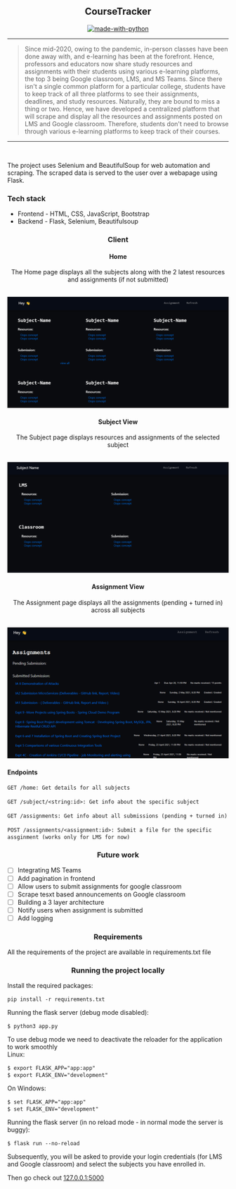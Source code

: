 <h2 align="center">CourseTracker</h2>

<div align="center">


[![made-with-python](https://img.shields.io/badge/Made%20with-Python-1f425f.svg)](https://www.python.org/)
<br>



</div>

------------------------------------------

> Since mid-2020, owing to the pandemic, in-person classes have been done away with, and e-learning has been at the forefront. Hence, professors and educators now share study resources and assignments with their students using various e-learning platforms, the top 3 being Google classroom, LMS, and MS Teams. Since there isn't a single common platform for a particular college, students have to keep track of all three platforms to see their assignments, deadlines, and study resources. Naturally, they are bound to miss a thing or two. 
Hence, we have developed a centralized platform that will scrape and display all the resources and assignments posted on LMS and Google classroom. Therefore, students don't need to browse through various e-learning platforms to keep track of their courses.

------------------------------------------

<br>

<!-- <div align="center">
    <h3>Architecture/Event flow</h3>
</div>

<div align="center">
<a href="https://ibb.co/tsCYy81"><img src="https://i.ibb.co/2tKcXgp/image.png" alt="architecture" border="0"></a>
</div>
<br> -->

The project uses Selenium and BeautifulSoup for web automation and scraping. The scraped data is served to the user over a webapage using Flask.  

### Tech stack
- Frontend - HTML, CSS, JavaScript, Bootstrap
- Backend - Flask, Selenium, Beautifulsoup  


<div align="center">
    <h3>Client</h3>
</div>

<div align="center"><h4> Home </h4>
The Home page displays all the subjects along with the 2 latest resources and assignments (if not submitted)
</div>

<div align="center">
<br>

![Home](./assets/home.png)
</div>

<div align="center"><h4> Subject View </h4>
The Subject page displays resources and assignments of the selected subject
</div>
<div align="center">
<br>

![Subject](./assets/subject.png)
</div>

<div align="center"><h4> Assignment View </h4>
The Assignment page displays all the assignments (pending + turned in) across all subjects  
</div>
<div align="center">
<br>

![Assignment](./assets/assignment.png)
</div>


#### Endpoints

```
GET /home: Get details for all subjects 

GET /subject/<string:id>: Get info about the specific subject

GET /assignments: Get info about all submissions (pending + turned in)

POST /assignments/<assignment:id>: Submit a file for the specific assginment (works only for LMS for now)

```

<div align="center">
    <h3>Future work</h3>
</div>

- [ ] Integrating MS Teams
- [ ] Add pagination in frontend
- [ ] Allow users to submit assignments for google classroom
- [ ] Scrape tesxt based announcements on Google classroom
- [ ] Building a 3 layer architecture
- [ ] Notify users when assignment is submitted
- [ ] Add logging

<div align="center">
    <h3>Requirements</h3>
</div>
All the requirements of the project are available in requirements.txt file


<div align="center">
    <h3>Running the project locally</h3>
</div>

Install the required packages:

```
pip install -r requirements.txt
```

Running the flask server (debug mode disabled):
```
$ python3 app.py
```
To use debug mode we need to deactivate the reloader for the application to work smoothly  
Linux:
```
$ export FLASK_APP="app:app"
$ export FLASK_ENV="development"
```
On Windows:
```
$ set FLASK_APP="app:app"
$ set FLASK_ENV="development"
```

Running the flask server (in no reload mode - in normal mode the server is buggy):
```
$ flask run --no-reload
```

Subsequently, you will be asked to provide your login credentials (for LMS and Google classroom) and select the subjects you have enrolled in.

Then go check out [127.0.0.1:5000](http://localhost:5000)